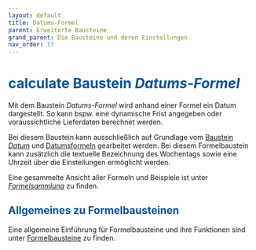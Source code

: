 ```yaml
---
layout: default
title: Datums-Formel
parent: Erweiterte Bausteine
grand_parent: Die Bausteine und deren Einstellungen
nav_order: 17
---
```


# <span style="color:#0b5394"><span class="material-icons">calculate</span> **Baustein *Datums-Formel***</span>

Mit dem Baustein *Datums-Formel* wird anhand einer Formel ein Datum dargestellt. 
So kann bspw. eine dynamische Frist angegeben oder voraussichtliche Lieferdaten berechnet werden.

Bei diesem Baustein kann ausschließlich auf Grundlage vom [Baustein *Datum*](/docs/record-spec-settings/grand-childs-form/date.html) und [Datumsformeln](/docs/formulary/childs/formula%20date.html) gearbeitet werden.
Bei diesem Formelbaustein kann zusätzlich die textuelle Bezeichnung des Wochentags sowie eine Uhrzeit über die Einstellungen ermöglicht werden.
 

Eine gesammelte Ansicht aller Formeln und Beispiele ist unter [*Formelsammlung*](/docs/formulary/formulary.html#formelsammlung-1) zu finden.

## <span style="color:#0b5394">Allgemeines zu Formelbausteinen</span>

Eine allgemeine Einführung für Formelbausteine und ihre Funktionen sind unter [Formelbausteine](/docs/formulary/formulary.html) zu finden.